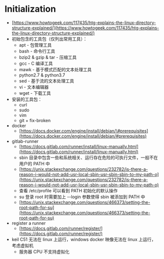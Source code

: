 # Initialization

* [https://www.howtogeek.com/117435/htg-explains-the-linux-directory-structure-explained/](https://www.howtogeek.com/117435/htg-explains-the-linux-directory-structure-explained/)
* 初始包含的工具包（仅列出常用工具）：
  * apt - 包管理工具
  * bash - 命令行工具
  * bzip2 & gzip & tar - 压缩工具
  * gcc - C 编译工具
  * mawk - 基于模式匹配的文本处理工具
  * python2.7 & python3.7
  * sed - 基于流的文本处理工具
  * vi - 文本编辑器
  * wget - 下载工具
* 安装的工具包：
  * curl
  * sudo
  * vim
  * git + fix-broken
* docker
  * [https://docs.docker.com/engine/install/debian/\#prerequisites](https://docs.docker.com/engine/install/debian/#prerequisites)
* gitlab-runner
  * [https://docs.gitlab.com/runner/install/linux-manually.html](https://docs.gitlab.com/runner/install/linux-manually.html)
  * sbin 目录中包含一些和系统相关、运行存在危险的可执行文件，一般不在用户的 PATH 中
  * [https://unix.stackexchange.com/questions/232782/is-there-a-reason-i-would-not-add-usr-local-sbin-usr-sbin-sbin-to-my-path-o](https://unix.stackexchange.com/questions/232782/is-there-a-reason-i-would-not-add-usr-local-sbin-usr-sbin-sbin-to-my-path-o)
  * 查看 /etc/profile 可以看到 PATH 初始化的默认操作
  * su 登录 root 时需要加上 --login 参数使得 sbin 被添加到 PATH 中
  * [https://unix.stackexchange.com/questions/466373/setting-the-root-path-for-su](https://unix.stackexchange.com/questions/466373/setting-the-root-path-for-su)
* register a runner
  * [https://docs.gitlab.com/runner/register/](https://docs.gitlab.com/runner/register/)
* keil C51 无法在 linux 上运行，windows docker 映像无法在 linux 上运行，考虑虚拟机
  * 服务器 CPU 不支持虚拟化

